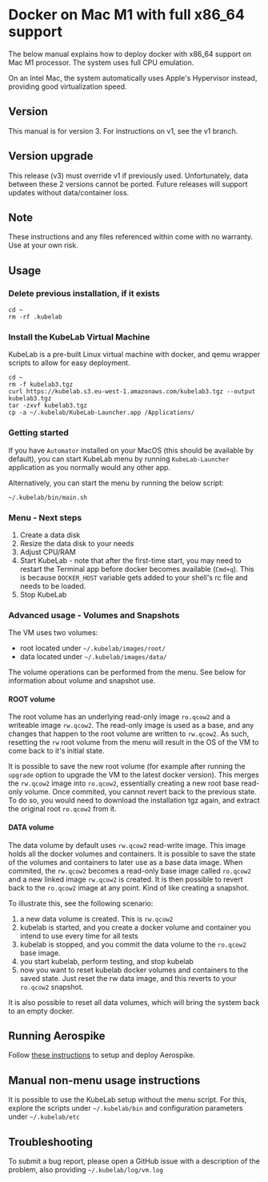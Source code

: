 # Docker on Mac M1 with full x86_64 support

The below manual explains how to deploy docker with x86_64 support on Mac M1 processor. The system uses full CPU emulation.

On an Intel Mac, the system automatically uses Apple's Hypervisor instead, providing good virtualization speed.

## Version

This manual is for version 3. For instructions on v1, see the v1 branch.

## Version upgrade

This release (v3) must override v1 if previously used. Unfortunately, data between these 2 versions cannot be ported. Future releases will support updates without data/container loss.

## Note

These instructions and any files referenced within come with no warranty. Use at your own risk.

## Usage

### Delete previous installation, if it exists

```
cd ~
rm -rf .kubelab
```

### Install the KubeLab Virtual Machine

KubeLab is a pre-built Linux virtual machine with docker, and qemu wrapper scripts to allow for easy deployment.

```
cd ~
rm -f kubelab3.tgz
curl https://kubelab.s3.eu-west-1.amazonaws.com/kubelab3.tgz --output kubelab3.tgz
tar -zxvf kubelab3.tgz
cp -a ~/.kubelab/KubeLab-Launcher.app /Applications/
```

### Getting started

If you have `Automator` installed on your MacOS (this should be available by default), you can start KubeLab menu by running `KubeLab-Launcher` application as you normally would any other app.

Alternatively, you can start the menu by running the below script:

```
~/.kubelab/bin/main.sh
```

### Menu - Next steps

1. Create a data disk
2. Resize the data disk to your needs
3. Adjust CPU/RAM
4. Start KubeLab - note that after the first-time start, you may need to restart the Terminal app before docker becomes available (`Cmd+q`). This is because `DOCKER_HOST` variable gets added to your shell's rc file and needs to be loaded.
5. Stop KubeLab

### Advanced usage - Volumes and Snapshots

The VM uses two volumes:
 * root located under `~/.kubelab/images/root/`
 * data located under `~/.kubelab/images/data/`

The volume operations can be performed from the menu. See below for information about volume and snapshot use.

#### ROOT volume

The root volume has an underlying read-only image `ro.qcow2` and a writeable image `rw.qcow2`. The read-only image is used as a base, and any changes that happen to the root volume are written to `rw.qcow2`. As such, resetting the `rw` root volume from the menu will result in the OS of the VM to come back to it's initial state.

It is possible to save the new root volume (for example after running the `upgrade` option to upgrade the VM to the latest docker version). This merges the `rw.qcow2` image into `ro.qcow2`, essentially creating a new root base read-only volume. Once commited, you cannot revert back to the previous state. To do so, you would need to download the installation tgz again, and extract the original root `ro.qcow2` from it.

#### DATA volume

The data volume by default uses `rw.qcow2` read-write image. This image holds all the docker volumes and containers. It is possible to save the state of the volumes and containers to later use as a base data image. When commited, the `rw.qcow2` becomes a read-only base image called `ro.qcow2` and a new linked image `rw.qcow2` is created. It is then possible to revert back to the `ro.qcow2` image at any point. Kind of like creating a snapshot.

To illustrate this, see the following scenario:
1. a new data volume is created. This is `rw.qcow2`
2. kubelab is started, and you create a docker volume and container you intend to use every time for all tests
3. kubelab is stopped, and you commit the data volume to the `ro.qcow2` base image.
4. you start kubelab, perform testing, and stop kubelab
5. now you want to reset kubelab docker volumes and containers to the saved state. Just reset the rw data image, and this reverts to your `ro.qcow2` snapshot.

It is also possible to reset all data volumes, which will bring the system back to an empty docker.

## Running Aerospike

Follow [these instructions](https://docs.aerospike.com/server/operations/install/docker-desktop#procedure) to setup and deploy Aerospike.

## Manual non-menu usage instructions

It is possible to use the KubeLab setup without the menu script. For this, explore the scripts under `~/.kubelab/bin` and configuration parameters under `~/.kubelab/etc`

## Troubleshooting

To submit a bug report, please open a GitHub issue with a description of the problem, also providing `~/.kubelab/log/vm.log`
